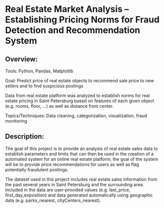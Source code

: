 # Real Estate Market Analysis – Establishing Pricing Norms for Fraud Detection and Recommendation System

## Overview:

Tools: Python, Pandas, Matplotlib

Goal: Predict price of real estate objects to recommend sale price to new sellers and to find suspicious postings

Data from real estate platform was analyzed to establish norms for real estate pricing in Saint Petersburg based on features of each given object (e.g. rooms, floor, ...) as well as distance from center.

Topics/Techniques: Data cleaning, categorization, visualization, fraud monitoring


## Description:

The goal of this project is to provide an analysis of real estate sales data to establish parameters and limits that can then be used in the creation of a automated system for an online real estate platform; the goal of the system will be to provide price recommendations for users as well as flag potentially fraudulent postings.

The dataset used in this project includes real estate sales information from the past several years in Saint Petersburg and the surrounding area. Included in the data are user-provided values (e.g. last_price, first_day_exposition) and data generated automatically using geographic data (e.g. parks_nearest, cityCenters_nearest).
